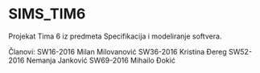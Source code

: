 # SIMS_TIM6
Projekat Tima 6 iz predmeta Specifikacija i modeliranje softvera.

Članovi:
SW16-2016	Milan	Milovanović
SW36-2016	Kristina	Đereg
SW52-2016	Nemanja	Janković
SW69-2016	Mihailo	Đokić
